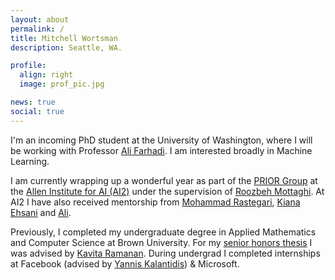 ```yaml
---
layout: about
permalink: /
title: Mitchell Wortsman
description: Seattle, WA.

profile:
  align: right
  image: prof_pic.jpg

news: true
social: true
---
```


I'm an incoming PhD student at the University of Washington, where I will be working with Professor [Ali Farhadi](https://homes.cs.washington.edu/~ali/).
I am interested broadly in Machine Learning.

I am currently wrapping up a wonderful year as part of the [PRIOR Group](https://prior.allenai.org/) at the [Allen Institute for AI (AI2)](https://allenai.org/)
under the supervision of [Roozbeh Mottaghi](https://cs.stanford.edu/~roozbeh/). At AI2 I have also received mentorship from [Mohammad Rastegari](https://allenai.org/team/mohammadr/),
[Kiana Ehsani](https://homes.cs.washington.edu/~kianae/) and [Ali](https://homes.cs.washington.edu/~ali/).

Previously, I completed my undergraduate degree in Applied Mathematics and Computer Science at Brown University. For my [senior
honors thesis](/publications/#undergraduate-thesis) I was advised by [Kavita Ramanan](https://www.brown.edu/academics/applied-mathematics/kavita-ramanan).
During undergrad I completed internships at Facebook (advised by [Yannis Kalantidis](http://www.skamalas.com/)) & Microsoft.